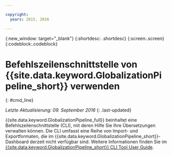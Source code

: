 ```yaml
---

copyright:
  years: 2015, 2016

---
```


{:new_window: target="_blank"}
{:shortdesc: .shortdesc}
{:screen:.screen}
{:codeblock:.codeblock}

# Befehlszeilenschnittstelle von {{site.data.keyword.GlobalizationPipeline_short}} verwenden
{: #cmd_line}

*Letzte Aktualisierung: 09. September 2016*
{: .last-updated}

{{site.data.keyword.GlobalizationPipeline_full}} beinhaltet eine Befehlszeilenschnittstelle (CLI), mit deren Hilfe Sie Ihre Übersetzungen verwalten können. Die CLI umfasst eine Reihe von Import- und Exportformaten, die im {{site.data.keyword.GlobalizationPipeline_short}}-Dashboard derzeit nicht verfügbar sind. Weitere Informationen finden Sie im [{{site.data.keyword.GlobalizationPipeline_short}} CLI Tool User Guide](https://github.com/IBM-Bluemix/gp-java-tools/blob/master/gp-cli.md).
